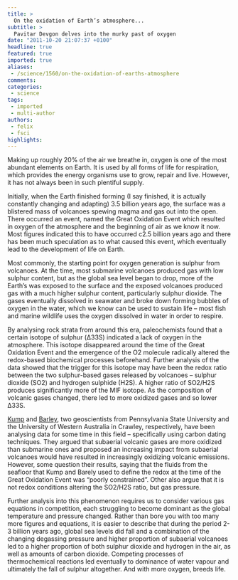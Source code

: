 ```yaml
---
title: >
  On the oxidation of Earth’s atmosphere...
subtitle: >
  Pavitar Devgon delves into the murky past of oxygen
date: "2011-10-20 21:07:37 +0100"
headline: true
featured: true
imported: true
aliases:
 - /science/1560/on-the-oxidation-of-earths-atmosphere
comments:
categories:
 - science
tags:
 - imported
 - multi-author
authors:
 - felix
 - fsci
highlights:
---
```


Making up roughly 20% of the air we breathe in, oxygen is one of the most abundant elements on Earth. It is used by all forms of life for respiration, which provides the energy organisms use to grow, repair and live. However, it has not always been in such plentiful supply.

Initially, when the Earth finished forming (I say finished, it is actually constantly changing and adapting) 3.5 billion years ago, the surface was a blistered mass of volcanoes spewing magma and gas out into the open. There occurred an event, named the Great Oxidation Event which resulted in oxygen of the atmosphere and the beginning of air as we know it now. Most figures indicated this to have occurred c2.5 billion years ago and there has been much speculation as to what caused this event, which eventually lead to the development of life on Earth.

Most commonly, the starting point for oxygen generation is sulphur from volcanoes. At the time, most submarine volcanoes produced gas with low sulphur content, but as the global sea level began to drop, more of the Earth’s was exposed to the surface and the exposed volcanoes produced gas with a much higher sulphur content, particularly sulphur dioxide. The gases eventually dissolved in seawater and broke down forming bubbles of oxygen in the water, which we know can be used to sustain life – most fish and marine wildlife uses the oxygen dissolved in water in order to respire.

By analysing rock strata from around this era, paleochemists found that a certain isotope of sulphur (Δ33S) indicated a lack of oxygen in the atmosphere. This isotope disappeared around the time of the Great Oxidation Event and the emergence of the O2 molecule radically altered the redox-based biochemical processes beforehand. Further analysis of the data showed that the trigger for this isotope may have been the redox ratio between the two sulphur-based gases released by volcanoes – sulphur dioxide (SO2) and hydrogen sulphide (H2S). A higher ratio of SO2/H2S produces significantly more of the MIF isotope. As the composition of volcanic gases changed, there led to more oxidized gases and so lower Δ33S.

[Kump](http://www3.geosc.psu.edu/people/faculty/personalpages/lkump/vitae.html) and [Barley](http://www.uwa.edu.au/people/mark.barley), two geoscientists from Pennsylvania State University and the University of Western Australia in Crawley, respectively, have been analysing data for some time in this field – specifically using carbon dating techniques. They argued that subaerial volcanic gases are more oxidized than submarine ones and proposed an increasing impact from subaerial volcanoes would have resulted in increasingly oxidizing volcanic emissions. However, some question their results, saying that the fluids from the seafloor that Kump and Barely used to define the redox at the time of the Great Oxidation Event was “poorly constrained”. Other also argue that it is not redox conditions altering the SO2/H2S ratio, but gas pressure.

Further analysis into this phenomenon requires us to consider various gas equations in competition, each struggling to become dominant as the global temperature and pressure changed. Rather than bore you with too many more figures and equations, it is easier to describe that during the period 2-3 billion years ago, global sea levels did fall and a combination of the changing degassing pressure and higher proportion of subaerial volcanoes led to a higher proportion of both sulphur dioxide and hydrogen in the air, as well as amounts of carbon dioxide. Competing processes of thermochemical reactions led eventually to dominance of water vapour and ultimately the fall of sulphur altogether. And with more oxygen, breeds life.
